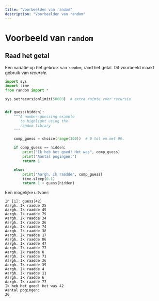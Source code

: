 ```yaml
---
title: "Voorbeelden van random"
description: "Voorbeelden van random"
---
```


# Voorbeeld van `random`

## Raad het getal

Een variatie op het gebruik van `random`, raad het getal. Dit voorbeeld maakt gebruik van *recursie*.

```python
import sys
import time
from random import *

sys.setrecursionlimit(50000)  # extra ruimte voor recursie


def guess(hidden):
    """A number-guessing example
       to highlight using the
       random library
    """

    comp_guess = choice(range(100))  # 0 tot en met 99.

    if comp_guess == hidden:
        print("Ik heb het goed! Het was", comp_guess)
        print("Aantal pogingen:")
        return 1

    else:
        print("Aargh. Ik raadde", comp_guess)
        time.sleep(0.1)
        return 1 + guess(hidden)
```

Een mogelijke uitvoer:

```ipython3
In [1]: guess(42)
Aargh. Ik raadde 25
Aargh. Ik raadde 49
Aargh. Ik raadde 79
Aargh. Ik raadde 34
Aargh. Ik raadde 26
Aargh. Ik raadde 74
Aargh. Ik raadde 38
Aargh. Ik raadde 17
Aargh. Ik raadde 86
Aargh. Ik raadde 47
Aargh. Ik raadde 77
Aargh. Ik raadde 8
Aargh. Ik raadde 71
Aargh. Ik raadde 36
Aargh. Ik raadde 39
Aargh. Ik raadde 4
Aargh. Ik raadde 11
Aargh. Ik raadde 6
Aargh. Ik raadde 77
Ik heb het goed! Het was 42
Aantal pogingen:
20
```